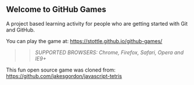 ## Welcome to GitHub Games

A project based learning activity for people who are getting started with Git and GitHub.

You can play the game at: https://stottle.github.io/github-games/

>> _*SUPPORTED BROWSERS*: Chrome, Firefox, Safari, Opera and IE9+_

This fun open source game was cloned from: https://github.com/jakesgordon/javascript-tetris

